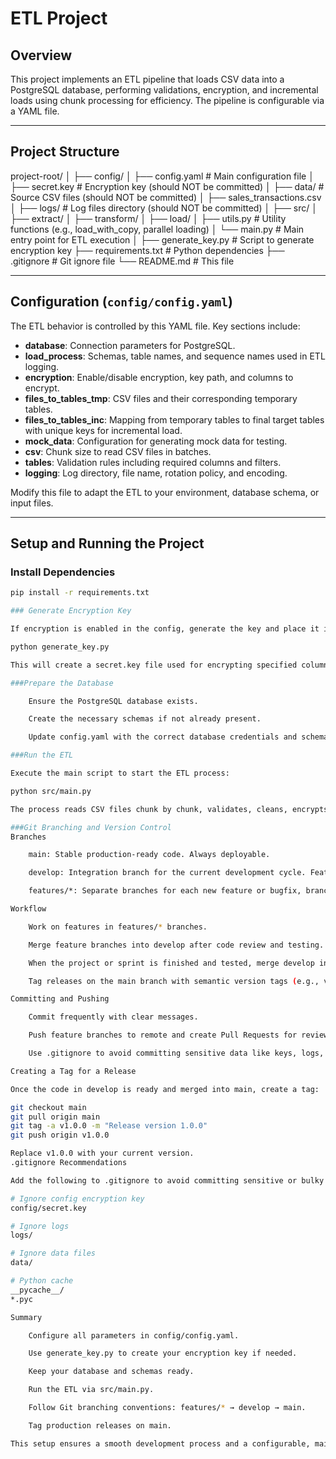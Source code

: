 # ETL Project

## Overview

This project implements an ETL pipeline that loads CSV data into a PostgreSQL database, performing validations, 
encryption, and incremental loads using chunk processing for efficiency. The pipeline is configurable via a YAML file.

---

## Project Structure

project-root/
│
├── config/
│ ├── config.yaml # Main configuration file
│ ├── secret.key # Encryption key (should NOT be committed)
│
├── data/ # Source CSV files (should NOT be committed)
│ ├── sales_transactions.csv
│
├── logs/ # Log files directory (should NOT be committed)
│
├── src/
│ ├── extract/
│ ├── transform/
│ ├── load/
│ ├── utils.py # Utility functions (e.g., load_with_copy, parallel loading)
│ └── main.py # Main entry point for ETL execution
│
├── generate_key.py # Script to generate encryption key
├── requirements.txt # Python dependencies
├── .gitignore # Git ignore file
└── README.md # This file


---

## Configuration (`config/config.yaml`)

The ETL behavior is controlled by this YAML file. Key sections include:

- **database**: Connection parameters for PostgreSQL.
- **load_process**: Schemas, table names, and sequence names used in ETL logging.
- **encryption**: Enable/disable encryption, key path, and columns to encrypt.
- **files_to_tables_tmp**: CSV files and their corresponding temporary tables.
- **files_to_tables_inc**: Mapping from temporary tables to final target tables with unique keys for incremental load.
- **mock_data**: Configuration for generating mock data for testing.
- **csv**: Chunk size to read CSV files in batches.
- **tables**: Validation rules including required columns and filters.
- **logging**: Log directory, file name, rotation policy, and encoding.

Modify this file to adapt the ETL to your environment, database schema, or input files.

---

## Setup and Running the Project

### Install Dependencies

```bash
pip install -r requirements.txt

### Generate Encryption Key

If encryption is enabled in the config, generate the key and place it in the config/ folder:

python generate_key.py

This will create a secret.key file used for encrypting specified columns.

###Prepare the Database

    Ensure the PostgreSQL database exists.

    Create the necessary schemas if not already present.

    Update config.yaml with the correct database credentials and schema names.

###Run the ETL

Execute the main script to start the ETL process:

python src/main.py

The process reads CSV files chunk by chunk, validates, cleans, encrypts if enabled, and loads data efficiently into the target tables.

###Git Branching and Version Control
Branches

    main: Stable production-ready code. Always deployable.

    develop: Integration branch for the current development cycle. Feature-complete and tested but not necessarily production-ready.

    features/*: Separate branches for each new feature or bugfix, branched off from develop.

Workflow

    Work on features in features/* branches.

    Merge feature branches into develop after code review and testing.

    When the project or sprint is finished and tested, merge develop into main.

    Tag releases on the main branch with semantic version tags (e.g., v1.0.0).

Committing and Pushing

    Commit frequently with clear messages.

    Push feature branches to remote and create Pull Requests for review.

    Use .gitignore to avoid committing sensitive data like keys, logs, and raw data files.

Creating a Tag for a Release

Once the code in develop is ready and merged into main, create a tag:

git checkout main
git pull origin main
git tag -a v1.0.0 -m "Release version 1.0.0"
git push origin v1.0.0

Replace v1.0.0 with your current version.
.gitignore Recommendations

Add the following to .gitignore to avoid committing sensitive or bulky files:

# Ignore config encryption key
config/secret.key

# Ignore logs
logs/

# Ignore data files
data/

# Python cache
__pycache__/
*.pyc

Summary

    Configure all parameters in config/config.yaml.

    Use generate_key.py to create your encryption key if needed.

    Keep your database and schemas ready.

    Run the ETL via src/main.py.

    Follow Git branching conventions: features/* → develop → main.

    Tag production releases on main.

This setup ensures a smooth development process and a configurable, maintainable ETL pipeline.